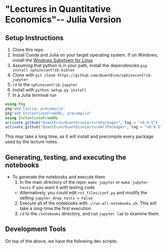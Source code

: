 # "Lectures in Quantitative Economics"-- Julia Version

## Setup Instructions
1. Clone this repo
2. Install Conda and Julia on your target operating system.  If on Windows, install the [Windows Substyem for Linux](https://github.com/econtoolkit/tutorials/blob/master/julia/WSL.md)
3. Assuming that python is in your path, install the dependencies `pip install sphinxcontrib-bibtex`
4. Clone with `git clone https://github.com/QuantEcon/sphinxcontrib-jupyter`
5. `cd` to the `sphinxcontrib-jupyter`
6. Install with `python setup.py install`
7. In a Julia terminal run

```julia
using Pkg
pkg"add IJulia; precompile"
pkg"add InstantiateFromURL; precompile"
using InstantiateFromURL
activate_github("QuantEcon/QuantEconLecturePackages", tag = "v0.9.5")
activate_github("QuantEcon/QuantEconLectureAllPackages", tag = "v0.9.5"
```

This may take a long time, as it will install and precompile every package used by the lecture notes.

## Generating, testing, and executing the notebooks
- To generate the notebooks and execute them
  1. In the main directory of the repo: `make jupyter` or `make jupyter-tests` if you want it with testing code
    * Alternatively, you could edit `rst_files/conf.py` and modify the setting `jupyter_drop_tests = False`
  2. Execute all of the notebooks with `./run-all-notebooks.sh`.  This will take a long-time the first execution.
  3. `cd` to the `/notebooks` directory, and run `jupyter lab` to examine them. 


## Development Tools

On top of the above, we have the following dev scripts: 

